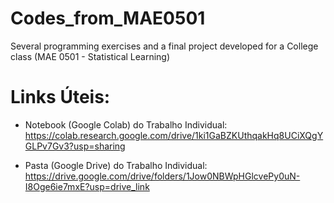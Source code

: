 # Codes_from_MAE0501
Several programming exercises and a final project developed for a College class (MAE 0501 - Statistical Learning)

# Links Úteis:
- Notebook (Google Colab) do Trabalho Individual: https://colab.research.google.com/drive/1ki1GaBZKUthqakHq8UCiXQgYGLPv7Gv3?usp=sharing
  
- Pasta (Google Drive) do Trabalho Individual: https://drive.google.com/drive/folders/1Jow0NBWpHGlcvePy0uN-I8Oge6ie7mxE?usp=drive_link
